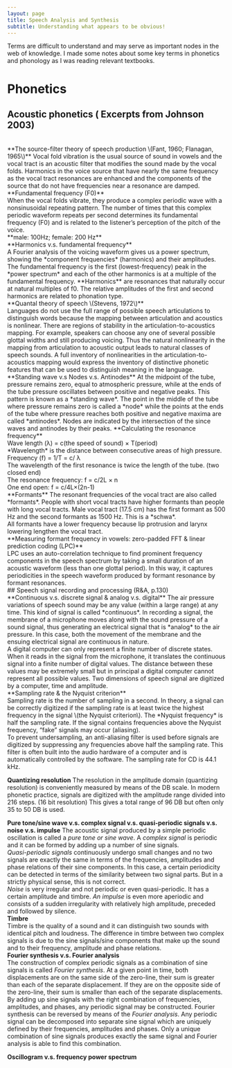```yaml
---
layout: page
title: Speech Analysis and Synthesis
subtitle: Understanding what appears to be obvious! 
---
```

Terms are difficult to understand and may serve as important nodes in the web of knowledge. I made some  notes about some key terms in phonetics and phonology as I was reading relevant textbooks. 

# Phonetics
## Acoustic phonetics ( Excerpts from Johnson 2003)
<br>
**The source-filter theory of speech production \(Fant, 1960; Flanagan, 1965\)**
Vocal fold vibration is the usual source of sound in vowels and the vocal tract is an acoustic filter that modifies the sound made by the vocal folds. Harmonics in the voice source that have nearly the same frequency as the vocal tract resonances are enhanced and the components of the source that do not have frequencies near a resonance are damped.
<br>
**Fundamental frequency (F0)**
<br>
When the vocal folds vibrate, they produce a complex periodic wave with a nonsinusoidal repeating pattern. The number of times that this complex periodic waveform repeats per second determines its fundamental frequency (F0) and is related to the listener’s perception of the pitch of the voice. 
<br>
**male: 100Hz; female: 200 Hz**
<br>
**Harmonics v.s. fundamental frequency**
<br>
A Fourier analysis of the voicing waveform gives us a power spectrum, showing the *component frequencies* (harmonics) and their amplitudes. The fundamental frequency is the first (lowest-frequency) peak in the *power spectrum* and each of the other harmonics is at a multiple of the fundamental frequency.
**Harmonics** are resonances that naturally occur at natural multiples of f0.
The relative amplitudes of the first and second harmonics are related to phonation type.
<br>
**Quantal theory of speech \(Stevens, 1972\)**
<br>
Languages do not use the full range of possible speech articulations to distinguish words because the mapping between articulation and acoustics is nonlinear. There are regions of stability in the articulation-to-acoustics mapping. For example, speakers can choose any one of several possible glottal widths and still producing voicing. Thus the natural nonlinearity in the mapping from articulation to acoustic output leads to natural classes of speech sounds. A full inventory of nonlinearities in the articulation-to-acoustics mapping would express the inventory of distinctive phonetic features that can be used to distinguish meaning in the language.
<br>
**Standing wave v.s Nodes v.s. Antinodes**
At the midpoint of the tube, pressure remains zero, equal to atmospheric pressure, while at the  ends of the tube pressure oscillates between positive and negative peaks. This pattern is known as a *standing wave*.
The point in the middle of the tube where pressure remains zero is called a *node* while the points at the ends of the tube where pressure reaches both positive and negative maxima are called *antinodes*. Nodes are indicated by the intersection of the since waves and antinodes by their peaks.
**Calculating the resonance frequency**
<br>
Wave length (λ) = c(the speed of sound) × T(period)
<br>
*Wavelength* is the distance between consecutive areas of high pressure.
<br>
Frequency (f) = 1/T = c/ λ
<br>
The wavelength of the first resonance is twice the length of the tube. (two closed end)
<br>
The resonance frequency: f = c/2L × n
<br>
One end open: f =  c/4L×(2n-1)
<br>
**Formants**
The resonant frequencies of the vocal tract are also called *formants*. People with short vocal tracts have higher formants than people with long vocal tracts. Male vocal tract (17.5 cm) has the first formant as 500 Hz and the second formants as 1500 Hz. This is a *schwa*.
<br>
All formants have a lower frequency because lip protrusion and larynx lowering lengthen the vocal tract.
<br>
**Measuring formant frequency in vowels: zero-padded FFT & linear prediction coding (LPC)**
<br>
LPC uses an auto-correlation technique to find prominent frequency components in the speech spectrum by taking a small duration of an acoustic waveform (less than one glottal period). In this way, it captures periodicities in the speech waveform produced by formant resonance by formant resonances.
<br>
## Speech signal recording and processing (R&A, p.130)
<br>
**Continuous v.s. discrete signal & analog v.s. digital**
The air pressure variations of speech sound may be any value (within a large range) at any time. This kind of signal is called *continuous*. In recording a signal, the membrane of a microphone moves along with the sound pressure of a sound signal, thus generating an electrical signal that is *analog* to the air pressure. In this case, both the movement of the membrane and the ensuing electrical signal are continuous in nature.
<br>
A digital computer can only represent a finite number of discrete states. When it reads in the  signal from the microphone, it translates the continuous signal into a finite number of digital values. The distance between these values may be extremely small but in principal a digital computer cannot represent all possible values. Two dimensions of speech signal are digitized by a computer, time and amplitude.
<br>
**Sampling rate & the Nyquist criterion**
<br>
Sampling rate is the number of sampling in a second. In theory, a signal can be correctly digitized if the sampling rate is at least twice the highest frequency in the signal \(the Nyquist criterion\). The *Nyquist frequency* is half the sampling rate. If the signal contains frequencies above the Nyquist frequency, “fake” signals may occur (aliasing).
<br>
To prevent undersampling, an anti-aliasing filter is used before signals are digitized by suppressing any frequencies above half the sampling rate. This filter is often built into the audio hardware of a computer and is automatically controlled by the software. The sampling rate for CD is 44.1 kHz.

**Quantizing resolution**
The resolution in the amplitude domain (quantizing resolution) is conveniently measured by means of the DB scale. In modern phonetic practice, signals are digitized with the amplitude range divided into 216 steps. (16 bit resolution) This gives a total range of 96 DB but often only 35 to 50 DB is used.

**Pure tone/sine wave v.s. complex signal v.s. quasi-periodic signals v.s. noise v.s. impulse**
The acoustic signal produced by a simple periodic oscillation is called a *pure tone or sine wave*. A *complex signal* is periodic and it can be formed by adding up a number of sine signals.
<br>
*Quasi-periodic signals* continuously undergo small changes and no two signals are exactly the same in terms of the frequencies, amplitudes and phase relations of their sine components. In this case, a certain periodicity can be detected in terms of the similarity between two signal parts. But in a strictly physical sense, this is not correct.
<br>
*Noise* is very irregular and not periodic or even quasi-periodic. It has a certain amplitude and timbre.
*An impulse* is even more aperiodic and consists of a sudden irregularity with relatively high amplitude, preceded and followed by silence. 
<br>
**Timbre**
<br>
Timbre is the quality of a sound and it can distinguish two sounds with identical pitch and loudness. The difference in timbre between two complex signals is due to the sine signals/sine components that make up the sound and to their frequency, amplitude and phase relations.
<br>
**Fourier synthesis v.s. Fourier analysis**
<br>
The construction of complex periodic signals as a combination of sine signals is called *Fourier synthesis*. At a given point in time, both displacements are on the same side of the zero-line, their sum is greater than each of the separate displacement. If they are on the opposite side of the zero-line, their sum is smaller than each of the separate displacements. By adding up sine signals with the right combination of frequencies, amplitudes, and phases, any periodic signal may be constructed.
Fourier synthesis can be reversed by means of the *Fourier analysis*. Any periodic signal can be decomposed into separate sine signal which are uniquely defined by their frequencies, amplitudes and phases.  Only a unique combination of sine signals produces exactly the same signal and Fourier analysis is able to find this combination.

**Oscillogram v.s. frequency power spectrum**
